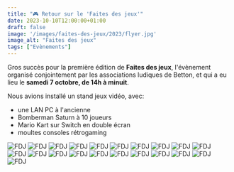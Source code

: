 ```yaml
---
title: "🎮 Retour sur le 'Faites des jeux'"
date: 2023-10-10T12:00:00+01:00
draft: false
image: '/images/faites-des-jeux/2023/flyer.jpg'
image_alt: "Faites des jeux"
tags: ["Evènements"]
---
```


Gros succès pour la première édition de **Faites des jeux**, l'évènement organisé conjointement par les associations ludiques de Betton, et qui a eu lieu le **samedi 7 octobre, de 14h à minuit**.

Nous avions installé un stand jeux vidéo, avec:
- une LAN PC à l'ancienne
- Bomberman Saturn à 10 joueurs
- Mario Kart sur Switch en double écran
- moultes consoles rétrogaming

![FDJ](/images/faites-des-jeux/2023/20231007_154112.jpg)
![FDJ](/images/faites-des-jeux/2023/20231007_154635.jpg)
![FDJ](/images/faites-des-jeux/2023/20231007_154649.jpg)
![FDJ](/images/faites-des-jeux/2023/20231007_154712.jpg)
![FDJ](/images/faites-des-jeux/2023/20231007_165507.jpg)
![FDJ](/images/faites-des-jeux/2023/20231007_193834.jpg)
![FDJ](/images/faites-des-jeux/2023/20231007_194042.jpg)
![FDJ](/images/faites-des-jeux/2023/20231007_202940.jpg)
![FDJ](/images/faites-des-jeux/2023/IMG_5147.jpg)
![FDJ](/images/faites-des-jeux/2023/IMG_5148.jpg)
![FDJ](/images/faites-des-jeux/2023/IMG_5149.jpg)
![FDJ](/images/faites-des-jeux/2023/IMG_5150.jpg)
![FDJ](/images/faites-des-jeux/2023/IMG_5151.jpg)
![FDJ](/images/faites-des-jeux/2023/IMG_5152.jpg)
![FDJ](/images/faites-des-jeux/2023/IMG_5153.jpg)
![FDJ](/images/faites-des-jeux/2023/IMG_5154.jpg)
![FDJ](/images/faites-des-jeux/2023/IMG_5155.jpg)
![FDJ](/images/faites-des-jeux/2023/IMG_5156.jpg)
![FDJ](/images/faites-des-jeux/2023/IMG_5161.jpg)
![FDJ](/images/faites-des-jeux/2023/IMG_5163.jpg)
![FDJ](/images/faites-des-jeux/2023/IMG_5164.jpg)
